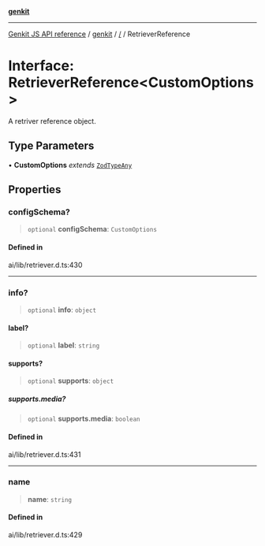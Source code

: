 [**genkit**](../README.md)

***

[Genkit JS API reference](../../README.md) / [genkit](../README.md) / [/](../README.md) / RetrieverReference

# Interface: RetrieverReference\<CustomOptions\>

A retriver reference object.

## Type Parameters

• **CustomOptions** *extends* [`ZodTypeAny`](../namespaces/z/type-aliases/ZodTypeAny.md)

## Properties

### configSchema?

> `optional` **configSchema**: `CustomOptions`

#### Defined in

ai/lib/retriever.d.ts:430

***

### info?

> `optional` **info**: `object`

#### label?

> `optional` **label**: `string`

#### supports?

> `optional` **supports**: `object`

##### supports.media?

> `optional` **supports.media**: `boolean`

#### Defined in

ai/lib/retriever.d.ts:431

***

### name

> **name**: `string`

#### Defined in

ai/lib/retriever.d.ts:429
